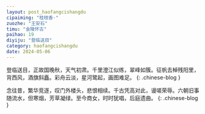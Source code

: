 ```yaml
---
layout: post_haofangcishangdu
cipaiming: "桂枝香·"
zuozhe: "王安石"
timu: "金陵怀古"
paihao: 19
diyiju: "登临送目"
category: haofangcishangdu
date: 2024-05-06
---
```


登临送目，正故国晚秋，天气初肃。千里澄江似练，翠峰如簇。征帆去棹残阳里，背西风，酒旗斜矗。彩舟云淡，星河鹭起，画图难足。
{: .chinese-blog }

念往昔，繁华竞逐，叹门外楼头，悲恨相续。千古凭高对此，谩嗟荣辱。六朝旧事随流水，但寒烟，芳草凝绿。至今商女，时时犹唱，后庭遗曲。
{: .chinese-blog }
